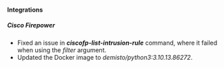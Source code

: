 
#### Integrations

##### Cisco Firepower

- Fixed an issue in ***ciscofp-list-intrusion-rule*** command, where it failed when using the *filter* argument.
- Updated the Docker image to *demisto/python3:3.10.13.86272*.